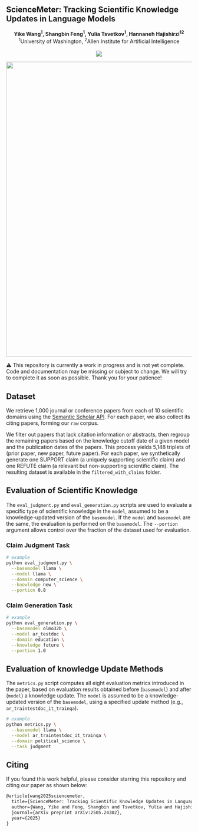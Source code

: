 ## ScienceMeter: Tracking Scientific Knowledge Updates in Language Models

<div align="center">
  <b>Yike Wang<sup>1</sup>, Shangbin Feng<sup>1</sup>, Yulia Tsvetkov<sup>1</sup>, Hannaneh Hajishirzi<sup>1</sup><sup>2</sup></b>
  <br>
  <sup>1</sup>University of Washington, <sup>2</sup>Allen Institute for Artificial Intelligence
  <br><br>
  <a href=""><img src="https://img.shields.io/badge/Paper-arXiv-orange"></a>
</div>

<p align="center">
  <img src="https://github.com/user-attachments/assets/2d52257d-9543-4064-943a-d5b5800d43d9" width="800" />
</p>


⚠️ This repository is currently a work in progress and is not yet complete. Code and documentation may be missing or subject to change. We will try to complete it as soon as possible. Thank you for your patience!

## Dataset
We retrieve 1,000 journal or conference papers from each of 10 scientific domains using the [Semantic Scholar API](https://www.semanticscholar.org/product/api#api-key-form). For each paper, we also collect its citing papers, forming our `raw` corpus.

We filter out papers that lack citation information or abstracts, then regroup the remaining papers based on the knowledge cutoff date of a given model and the publication dates of the papers. This process yields 5,148 triplets of (prior paper, new paper, future paper). For each paper, we synthetically generate one SUPPORT claim (a uniquely supporting scientific claim) and one REFUTE claim (a relevant but non-supporting scientific claim). The resulting dataset is available in the `filtered_with_claims` folder.

## Evaluation of Scientific Knowledge
The `eval_judgment.py` and `eval_generation.py` scripts are used to evaluate a specific type of scientific knowledge in the `model`, assumed to be a knowledge-updated version of the `basemodel`. If the `model` and `basemodel` are the same, the evaluation is performed on the `basemodel`. The `--portion` argument allows control over the fraction of the dataset used for evaluation.

### Claim Judgment Task
```bash
# example
python eval_judgment.py \
  --basemodel llama \
  --model llama \
  --domain computer_science \
  --knowledge new \
  --portion 0.8
```

### Claim Generation Task
```bash
# example
python eval_generation.py \
  --basemodel olmo32b \
  --model ar_testdoc \
  --domain education \
  --knowledge future \
  --portion 1.0
```
## Evaluation of knowledge Update Methods
The `metrics.py` script computes all eight evaluation metrics introduced in the paper, based on evaluation results obtained before (`basemodel`) and after (`model`) a knowledge update. The `model` is assumed to be a knowledge-updated version of the `basemodel`, using a specified update method (e.g., `ar_traintestdoc_it_trainqa`).

```bash
# example
python metrics.py \
  --basemodel llama \
  --model ar_traintestdoc_it_trainqa \
  --domain political_science \
  --task judgment
```

## Citing
If you found this work helpful, please consider starring this repository and citing our paper as shown below:
```latex
@article{wang2025sciencemeter,
  title={ScienceMeter: Tracking Scientific Knowledge Updates in Language Models},
  author={Wang, Yike and Feng, Shangbin and Tsvetkov, Yulia and Hajishirzi, Hannaneh},
  journal={arXiv preprint arXiv:2505.24302},
  year={2025}
}
